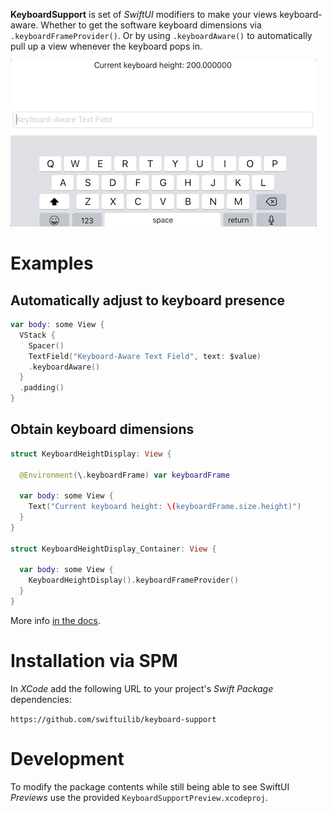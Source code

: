**KeyboardSupport** is set of _SwiftUI_ modifiers to make your views keyboard-aware. Whether to get the software keyboard dimensions via `.keyboardFrameProvider()`. Or by using `.keyboardAware()` to automatically pull up a view whenever the keyboard pops in.

![Demo](doc/demo.gif)

# Examples

## Automatically adjust to keyboard presence

```swift
var body: some View {
  VStack {
    Spacer()
    TextField("Keyboard-Aware Text Field", text: $value)
    .keyboardAware()
  }
  .padding()
}
```


## Obtain keyboard dimensions

```swift
struct KeyboardHeightDisplay: View {

  @Environment(\.keyboardFrame) var keyboardFrame

  var body: some View {
    Text("Current keyboard height: \(keyboardFrame.size.height)")
  }
}

struct KeyboardHeightDisplay_Container: View {

  var body: some View {
    KeyboardHeightDisplay().keyboardFrameProvider()
  }
}
```

More info [in the docs](doc).

# Installation via SPM

In _XCode_ add the following URL to your project's _Swift Package_ dependencies:

 `https://github.com/swiftuilib/keyboard-support`

# Development

To modify the package contents while still being able to see SwiftUI _Previews_ use the provided `KeyboardSupportPreview.xcodeproj`.
